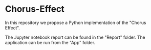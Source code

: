 # Chorus-Effect
In this repository we propose a Python implementation of the "Chorus Effect".

The Jupyter notebook report can be found in the "Report" folder. The application can be run from the "App" folder.
